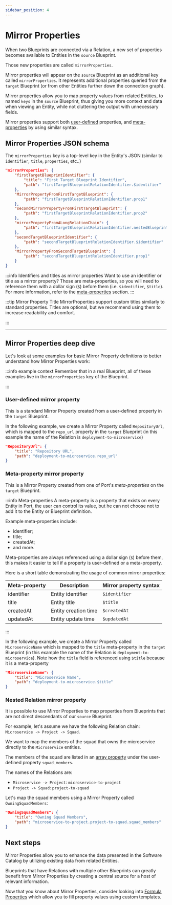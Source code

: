 ```yaml
---
sidebar_position: 4
---
```


# Mirror Properties

When two Blueprints are connected via a Relation, a new set of properties becomes available to Entities in the `source` Blueprint.

Those new properties are called `mirrorProperties`.

Mirror properties will appear on the `source` Blueprint as an additional key called `mirrorProperties`. It represents additional properties queried from the `target` Blueprint (or from other Entities further down the connection graph).

Mirror properties allow you to map property values from related Entities, to named `keys` in the `source` Blueprint, thus giving you more context and data when viewing an Entity, while not cluttering the output with unnecessary fields.

Mirror properties support both [user-defined](#user-defined-mirror-property) properties, and [meta-properties](#meta-property-mirror-property) by using similar syntax.

## Mirror Properties JSON schema

The `mirrorProperties` key is a top-level key in the Entity's JSON (similar to `identifier`, `title`, `properties`, etc..)

```json showLineNumbers
"mirrorProperties": {
    "firstTargetBlueprintIdentifier": {
        "title": "First Target Blueprint Identifier",
        "path": "firstTargetBlueprintRelationIdentifier.$identifier"
    },
    "MirrorPropertyFromFirstTargetBlueprint": {
        "path": "firstTargetBlueprintRelationIdentifier.prop1"
    },
    "secondMirrorPropertyFromFirstTargetBlueprint": {
        "path": "firstTargetBlueprintRelationIdentifier.prop2"
    },
    "mirrorPropertyFromALongRelationChain": {
        "path": "firstTargetBlueprintRelationIdentifier.nestedBlueprintRelationIdentifier.prop1"
    },
    "secondTargetBlueprintIdentifier": {
        "path": "secondTargetBlueprintRelationIdentifier.$identifier"
    },
    "MirrorPropertyFromSecondTargetBlueprint": {
        "path": "secondTargetBlueprintRelationIdentifier.prop1"
    }
}
```

:::info Identifiers and titles as mirror properties
Want to use an identifier or title as a mirror property? Those are meta-properties, so you will need to reference them with a dollar sign (`$`) before them (i.e. `$identifier`, `$title`). For more information, refer to the [meta-properties](#meta-property-mirror-property) section.
:::

:::tip Mirror Property Title
MirrorProperties support custom titles similarly to standard properties. Titles are optional, but we recommend using them to increase readability and comfort.

:::

---

## Mirror Properties deep dive

Let's look at some examples for basic Mirror Property definitions to better understand how Mirror Properties work:

:::info example context
Remember that in a real Blueprint, all of these examples live in the `mirrorProperties` key of the Blueprint.

:::

### User-defined mirror property

This is a standard Mirror Property created from a user-defined property in the `target` Blueprint.

In the following example, we create a Mirror Property called `RepositoryUrl`, which is mapped to the `repo_url` property in the `target` Blueprint (in this example the name of the Relation is `deployment-to-microservice`)

```json showLineNumbers
"RepositoryUrl": {
    "title": "Repository URL",
    "path": "deployment-to-microservice.repo_url"
}
```

### Meta-property mirror property

This is a Mirror Property created from one of Port's _meta-properties_ on the `target` Blueprint.

:::info Meta-properties
A meta-property is a property that exists on every Entity in Port, the user can control its value, but he can not choose not to add it to the Entity or Blueprint definition.

Example meta-properties include:

- identifier;
- title;
- createdAt;
- and more.

Meta-properties are always referenced using a dollar sign (`$`) before them, this makes it easier to tell if a property is user-defined or a meta-property.

Here is a short table demonstrating the usage of common mirror properties:

| Meta-property | Description          | Mirror property syntax |
| ------------- | -------------------- | ---------------------- |
| identifier    | Entity identifier    | `$identifier`          |
| title         | Entity title         | `$title`               |
| createdAt     | Entity creation time | `$createdAt`           |
| updatedAt     | Entity update time   | `$updatedAt`           |

:::

In the following example, we create a Mirror Property called `MicroserviceName` which is mapped to the `title` meta-property in the `target` Blueprint (in this example the name of the Relation is `deployment-to-microservice`). Note how the `title` field is referenced using `$title` because it is a meta-property

```json showLineNumbers
"MicroserviceName": {
    "title": "Microservice Name",
    "path": "deployment-to-microservice.$title"
}
```

### Nested Relation mirror property

It is possible to use Mirror Properties to map properties from Blueprints that are not direct descendants of our `source` Blueprint.

For example, let's assume we have the following Relation chain: `Microservice -> Project -> Squad`.

We want to map the members of the squad that owns the microservice directly to the `Microservice` entities.

The members of the squad are listed in an [array property](./blueprint#array) under the user-defined property `squad_members`.

The names of the Relations are:

- `Microservice -> Project`: `microservice-to-project`
- `Project -> Squad`: `project-to-squad`

Let's map the squad members using a Mirror Property called `OwningSquadMembers`:

```json showLineNumbers
"OwningSquadMembers": {
    "title": "Owning Squad Members",
    "path": "microservice-to-project.project-to-squad.squad_members"
}
```

## Next steps

Mirror Properties allow you to enhance the data presented in the Software Catalog by utilizing existing data from related Entities.

Blueprints that have Relations with multiple other Blueprints can greatly benefit from Mirror Properties by creating a central source for a host of relevant information.

Now that you know about Mirror Properties, consider looking into [Formula Properties](./formula-properties) which allow you to fill property values using custom templates.
